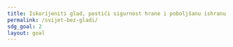 ```yaml
---
title: Iskorijeniti glad, postići sigurnost hrane i poboljšanu ishranu te promicati održivu poljoprivredu
permalink: /svijet-bez-gladi/
sdg_goal: 2
layout: goal
---
```


